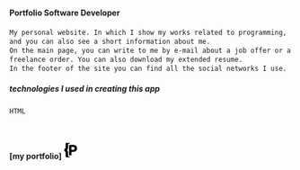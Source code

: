 
#### Portfolio Software Developer

```
My personal website. In which I show my works related to programming, and you can also see a short information about me.
On the main page, you can write to me by e-mail about a job offer or a freelance order. You can also download my extended resume.
In the footer of the site you can find all the social networks I use.
```
##### technologies I used in creating this app
 ```
 HTML
 
 
 ```



## 
**[my portfolio][![N|Solid](https://github.com/papchenko/papchenko.com/blob/main/resources/favicon/favicon-32x32.png?raw=true)](http://papchenko.com/)** 
